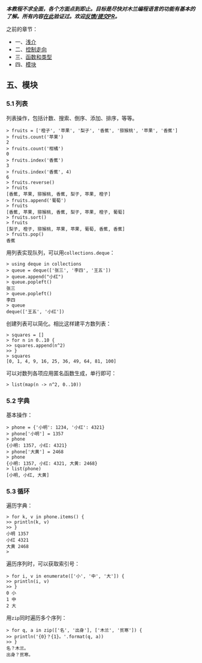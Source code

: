 ***本教程不求全面，各个方面点到即止。目标是尽快对木兰编程语言的功能有基本的了解。所有内容[在此](https://github.com/MulanRevive/bounty/issues/4)验证过。欢迎[反馈/提交PR](https://github.com/MulanRevive/bounty/tree/master/%E5%A4%8D%E7%8E%B0%E6%96%87%E6%A1%A3/%E7%94%A8%E6%88%B7%E6%89%8B%E5%86%8C)。***

之前的章节：

- 一、[浅介](https://zhuanlan.zhihu.com/p/104491745)
- 二、[控制走向](https://zhuanlan.zhihu.com/p/104548740)
- 三、[函数和类型](https://zhuanlan.zhihu.com/p/105687154)
- 四、[模块](https://zhuanlan.zhihu.com/p/108632734)

## 五、模块

### 5.1 列表

列表操作，包括计数、搜索、倒序、添加、排序，等等。
```
> fruits = ['橙子', '苹果', '梨子', '香蕉', '猕猴桃', '苹果', '香蕉']
> fruits.count('苹果')
2
> fruits.count('柑橘')
0
> fruits.index('香蕉')
3
> fruits.index('香蕉', 4)
6
> fruits.reverse()
> fruits
[香蕉, 苹果, 猕猴桃, 香蕉, 梨子, 苹果, 橙子]
> fruits.append('葡萄')
> fruits
[香蕉, 苹果, 猕猴桃, 香蕉, 梨子, 苹果, 橙子, 葡萄]
> fruits.sort()
> fruits
[梨子, 橙子, 猕猴桃, 苹果, 苹果, 葡萄, 香蕉, 香蕉]
> fruits.pop()
香蕉
```

用列表实现队列，可以用`collections.deque`：
```
> using deque in collections
> queue = deque(['张三', '李四', '王五'])
> queue.append("小红")
> queue.popleft()
张三
> queue.popleft()
李四
> queue
deque(['王五', '小红'])
```

创建列表可以简化。相比这样建平方数列表：
```
> squares = []
> for n in 0..10 {
>> squares.append(n^2)
>> }
> squares
[0, 1, 4, 9, 16, 25, 36, 49, 64, 81, 100]
```
可以对数列各项应用匿名函数生成，单行即可：
```
> list(map(n -> n^2, 0..10))
```

### 5.2 字典

基本操作：
```
> phone = {'小明': 1234, '小红': 4321}
> phone['小明'] = 1357
> phone
{小明: 1357, 小红: 4321}
> phone['大黄'] = 2468
> phone
{小明: 1357, 小红: 4321, 大黄: 2468}
> list(phone)
[小明, 小红, 大黄]
```

### 5.3 循环

遍历字典：
```
> for k, v in phone.items() {
>> println(k, v)
>> }
小明 1357
小红 4321
大黄 2468
>
```

遍历序列时，可以获取索引号：
```
> for i, v in enumerate(['小', '中', '大']) {
>> println(i, v)
>> }
0 小
1 中
2 大
```

用`zip`同时遍历多个序列：
```
> for q, a in zip(['名', '出身'], ['木兰', '贫寒']) {
>> println('{0}？{1}。'.format(q, a))
>> }
名？木兰。
出身？贫寒。
```
